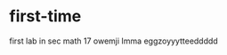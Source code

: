 # first-time
first lab in sec math 17 owemji Imma eggzoyyytteeddddd                                                                                                                       
